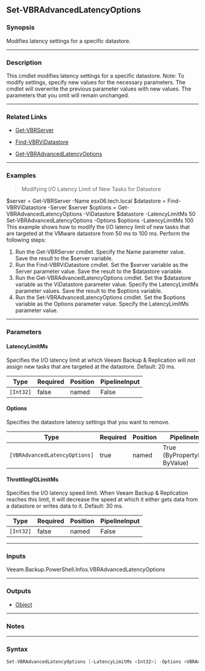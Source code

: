 Set-VBRAdvancedLatencyOptions
-----------------------------

### Synopsis
Modifies latency settings for a specific datastore.

---

### Description

This cmdlet modifies latency settings for a specific datastore.
Note: To modify settings, specify new values for the necessary parameters. The cmdlet will overwrite the previous parameter values with new values. The parameters that you omit will remain unchanged.

---

### Related Links
* [Get-VBRServer](Get-VBRServer)

* [Find-VBRViDatastore](Find-VBRViDatastore)

* [Get-VBRAdvancedLatencyOptions](Get-VBRAdvancedLatencyOptions)

---

### Examples
> Modifying I/O Latency Limit of New Tasks for Datastore

$server = Get-VBRServer -Name esx06.tech.local
$datastore = Find-VBRViDatastore -Server $server
$options = Get-VBRAdvancedLatencyOptions -ViDatastore $datastore -LatencyLimitMs 50
Set-VBRAdvancedLatencyOptions -Options $options -LatencyLimitMs 100
This example shows how to modify the I/O latency limit of new tasks that are targeted at the VMware datastore from 50 ms to 100 ms.
Perform the following steps:
1. Run the Get-VBRServer cmdlet. Specify the Name parameter value. Save the result to the $server variable.
2. Run the Find-VBRViDatastore cmdlet. Set the $server variable as the Server parameter value. Save the result to the $datastore variable.
3. Run the Get-VBRAdvancedLatencyOptions cmdlet. Set the $datastore variable as the ViDatastore parameter value. Specify the LatencyLimitMs parameter values. Save the result to the $options variable.
4. Run the Set-VBRAdvancedLatencyOptions cmdlet. Set the $options variable as the Options parameter value. Specify the LatencyLimitMs parameter value.

---

### Parameters
#### **LatencyLimitMs**
Specifies the I/O latency limit at which Veeam Backup & Replication will not assign new tasks that are targeted at the datastore.
Default: 20 ms.

|Type     |Required|Position|PipelineInput|
|---------|--------|--------|-------------|
|`[Int32]`|false   |named   |False        |

#### **Options**
Specifies the datastore latency settings that you want to remove.

|Type                         |Required|Position|PipelineInput                 |
|-----------------------------|--------|--------|------------------------------|
|`[VBRAdvancedLatencyOptions]`|true    |named   |True (ByPropertyName, ByValue)|

#### **ThrottlingIOLimitMs**
Specifies the I/O latency speed limit.
When Veeam Backup & Replication reaches this limit, it will decrease the speed at which it either gets data from a datastore or writes data to it.
Default: 30 ms.

|Type     |Required|Position|PipelineInput|
|---------|--------|--------|-------------|
|`[Int32]`|false   |named   |False        |

---

### Inputs
Veeam.Backup.PowerShell.Infos.VBRAdvancedLatencyOptions

---

### Outputs
* [Object](https://learn.microsoft.com/en-us/dotnet/api/System.Object)

---

### Notes

---

### Syntax
```PowerShell
Set-VBRAdvancedLatencyOptions [-LatencyLimitMs <Int32>] -Options <VBRAdvancedLatencyOptions> [-ThrottlingIOLimitMs <Int32>] [<CommonParameters>]
```
